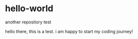 # hello-world
another repository test

hello there, this is a test. i am happy to start my coding journey!
